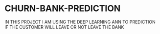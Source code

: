 # CHURN-BANK-PREDICTION
IN THIS PROJECT I AM USING THE DEEP LEARNING ANN TO PREDICTION IF THE CUSTOMER WILL LEAVE OR NOT LEAVE THE BANK 
